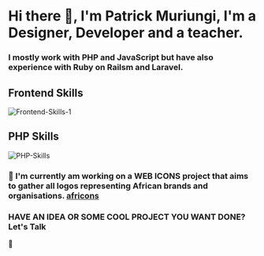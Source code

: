 # Hi there 👋, I'm Patrick Muriungi, I'm a Designer, Developer and a teacher. 


### I mostly work with PHP and JavaScript but have also experience with Ruby on Railsm and Laravel.

## Frontend Skills

![Frontend-Skills-1](https://user-images.githubusercontent.com/11283502/91830597-a6997a80-ec4b-11ea-97d6-327700615135.png)

## PHP Skills

![PHP-Skills](https://user-images.githubusercontent.com/11283502/91830660-be70fe80-ec4b-11ea-973f-c783dfafb998.png)



### 🔭 I'm currently am working on a **WEB ICONS** project that aims to gather all logos representing African brands and organisations. [africons](https://github.com/MuriungiPatrick/africons)

### HAVE AN IDEA OR SOME COOL PROJECT YOU WANT DONE? Let's Talk
  

💬
<!--
**MuriungiPatrick/MuriungiPatrick** is a ✨ _special_ ✨ repository because its `README.md` (this file) appears on your GitHub profile.

Here are some ideas to get you started:

- 🔭 I’m currently working on ...
- 🌱 I’m currently learning ...
- 👯 I’m looking to collaborate on ...
- 🤔 I’m looking for help with ...
- 💬 Ask me about ...
- 📫 How to reach me: ...
- 😄 Pronouns: ...
- ⚡ Fun fact: ...
-->
